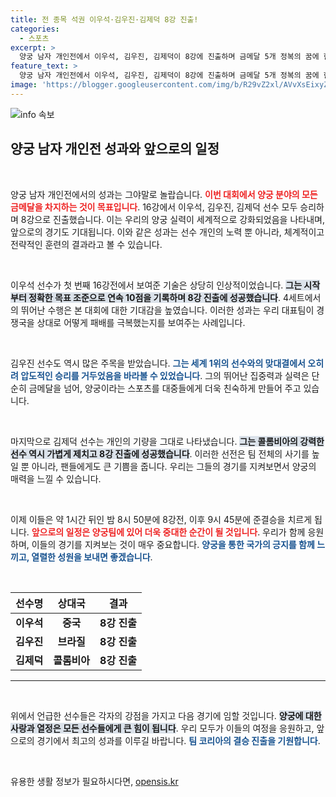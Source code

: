 ```yaml
---
title: 전 종목 석권 이우석·김우진·김제덕 8강 진출!
categories:
  - 스포츠
excerpt: >
  양궁 남자 개인전에서 이우석, 김우진, 김제덕이 8강에 진출하며 금메달 5개 정복의 꿈에 한 걸음 다가섰습니다! 밤 8시 50분, 준결승에서 그들의 매혹적인 대결이 시작됩니다. 기대하세요!
feature_text: >
  양궁 남자 개인전에서 이우석, 김우진, 김제덕이 8강에 진출하며 금메달 5개 정복의 꿈에 한 걸음 다가섰습니다! 밤 8시 50분, 준결승에서 그들의 매혹적인 대결이 시작됩니다. 기대하세요!
image: 'https://blogger.googleusercontent.com/img/b/R29vZ2xl/AVvXsEixyZcFfHzMRdzZMjFBmAUKJYCLCGyLL1o632UiGVXcaFdKo_bkvkuCioo0uUKlGfBVcT3P84aROyZIXSBEx3Aw5nCQ3pTgDom1WDC4m8eifvWiAmWEEVb4x6G_l8C0QH225ldMjyaFvpxGEBGNO37VmDTDMHGhJPq73UglMfDca1-0aw/s1600/blogspot.png'
---
```


<p><img src="https://blogger.googleusercontent.com/img/b/R29vZ2xl/AVvXsEixyZcFfHzMRdzZMjFBmAUKJYCLCGyLL1o632UiGVXcaFdKo_bkvkuCioo0uUKlGfBVcT3P84aROyZIXSBEx3Aw5nCQ3pTgDom1WDC4m8eifvWiAmWEEVb4x6G_l8C0QH225ldMjyaFvpxGEBGNO37VmDTDMHGhJPq73UglMfDca1-0aw/s1600/blogspot.png" alt="info 속보" /></p>

<h2 data-ke-size="size26">양궁 남자 개인전 성과와 앞으로의 일정</h2>

<p data-ke-size="size16">&nbsp;</p>

<p>양궁 남자 개인전에서의 성과는 그야말로 놀랍습니다. <b><span style="color: #ee2323;">이번 대회에서 양궁 분야의 모든 금메달을 차지하는 것이 목표입니다</span></b>. 16강에서 이우석, 김우진, 김제덕 선수 모두 승리하며 8강으로 진출했습니다. 이는 우리의 양궁 실력이 세계적으로 강화되었음을 나타내며, 앞으로의 경기도 기대됩니다. 이와 같은 성과는 선수 개인의 노력 뿐 아니라, 체계적이고 전략적인 훈련의 결과라고 볼 수 있습니다. </p>

<p data-ke-size="size16">&nbsp;</p>

<p>이우석 선수가 첫 번째 16강전에서 보여준 기술은 상당히 인상적이었습니다. <b><span style="background-color: #21538527;">그는 시작부터 정확한 목표 조준으로 연속 10점을 기록하며 8강 진출에 성공했습니다</span></b>. 4세트에서의 뛰어난 수행은 본 대회에 대한 기대감을 높였습니다. 이러한 성과는 우리 대표팀이 경쟁국을 상대로 어떻게 패배를 극복했는지를 보여주는 사례입니다. </p>

<p data-ke-size="size16">&nbsp;</p>

<p>김우진 선수도 역시 많은 주목을 받았습니다. <b><span style="color: #1a5490;">그는 세계 1위의 선수와의 맞대결에서 오히려 압도적인 승리를 거두었음을 바라볼 수 있었습니다</span></b>. 그의 뛰어난 집중력과 실력은 단순히 금메달을 넘어, 양궁이라는 스포츠를 대중들에게 더욱 친숙하게 만들어 주고 있습니다.</p>

<p data-ke-size="size16">&nbsp;</p>

<p>마지막으로 김제덕 선수는 개인의 기량을 그대로 나타냈습니다. <b><span style="background-color: #21538527;">그는 콜롬비아의 강력한 선수 역시 가볍게 제치고 8강 진출에 성공했습니다</span></b>. 이러한 선전은 팀 전체의 사기를 높일 뿐 아니라, 팬들에게도 큰 기쁨을 줍니다. 우리는 그들의 경기를 지켜보면서 양궁의 매력을 느낄 수 있습니다.</p>

<p data-ke-size="size16">&nbsp;</p>

<p>이제 이들은 약 1시간 뒤인 밤 8시 50분에 8강전, 이후 9시 45분에 준결승을 치르게 됩니다. <b><span style="color: #ee2323;">앞으로의 일정은 양궁팀에 있어 더욱 중대한 순간이 될 것입니다</span></b>. 우리가 함께 응원하며, 이들의 경기를 지켜보는 것이 매우 중요합니다. <b><span style="color: #1a5490;">양궁을 통한 국가의 긍지를 함께 느끼고, 열렬한 성원을 보내면 좋겠습니다</span></b>. </p>

<p data-ke-size="size16">&nbsp;</p>

<table style="width: 100%; border-collapse: collapse;">
    <thead>
        <tr>
            <th style="text-align: center;">선수명</th>
            <th style="text-align: center;">상대국</th>
            <th style="text-align: center;">결과</th>
        </tr>
    </thead>
    <tbody>
        <tr>
            <td style="text-align: center; height: 17px;"><b>이우석</b></td>
            <td style="text-align: center; height: 17px;"><b>중국</b></td>
            <td style="text-align: center; height: 17px;"><b>8강 진출</b></td>
        </tr>
        <tr>
            <td style="text-align: center; height: 17px;"><b>김우진</b></td>
            <td style="text-align: center; height: 17px;"><b>브라질</b></td>
            <td style="text-align: center; height: 17px;"><b>8강 진출</b></td>
        </tr>
        <tr>
            <td style="text-align: center; height: 17px;"><b>김제덕</b></td>
            <td style="text-align: center; height: 17px;"><b>콜롬비아</b></td>
            <td style="text-align: center; height: 17px;"><b>8강 진출</b></td>
        </tr>
    </tbody>
</table>

<hr>

<p data-ke-size="size16">&nbsp;</p>

<p>위에서 언급한 선수들은 각자의 강점을 가지고 다음 경기에 임할 것입니다. <b><span style="background-color: #21538527;">양궁에 대한 사랑과 열정은 모든 선수들에게 큰 힘이 됩니다</span></b>. 우리 모두가 이들의 여정을 응원하고, 앞으로의 경기에서 최고의 성과를 이루길 바랍니다. <b><span style="color: #1a5490;">팀 코리아의 결승 진출을 기원합니다</span></b>. </p>

<p data-ke-size="size16">&nbsp;</p>
유용한 생활 정보가 필요하시다면, <a href="https://opensis.kr" rel="dofollow">opensis.kr</a>


